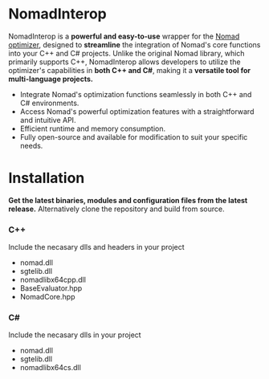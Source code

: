 # NomadInterop

NomadInterop is a **powerful and easy-to-use** wrapper for the [Nomad optimizer](https://www.gerad.ca/NOMAD/), designed to **streamline** the integration of Nomad's core functions into your C++ and C# projects. Unlike the original Nomad library, which primarily supports C++, NomadInterop allows developers to utilize the optimizer's capabilities in **both C++ and C#**, making it a **versatile tool for multi-language projects.**

- Integrate Nomad's optimization functions seamlessly in both C++ and C# environments.
- Access Nomad's powerful optimization features with a straightforward and intuitive API.
- Efficient runtime and memory consumption.
- Fully open-source and available for modification to suit your specific needs.

# Installation

**Get the latest binaries, modules and configuration files from the latest release.** Alternatively clone the repository and build from source.

### C++

Include the necasary dlls and headers in your project
- nomad.dll
- sgtelib.dll
- nomadlibx64cpp.dll
- BaseEvaluator.hpp
- NomadCore.hpp

### C#

Include the necasary dlls in your project
- nomad.dll
- sgtelib.dll
- nomadlibx64cs.dll
